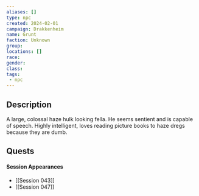 ```yaml
---
aliases: []
type: npc
created: 2024-02-01
campaign: Drakkenheim
name: Grunt
faction: Unknown
group:
locations: []
race:
gender:
class:
tags:
 - npc
---
```


## Description

A large, colossal haze hulk looking fella. He seems sentient and is capable of speech. Highly intelligent, loves reading picture books to haze dregs because they are dumb.

## Quests
<!-- QueryToSerialize: TASK FROM "DND - Drakkenheim/Quests" WHERE !completed AND contains(outlinks, [[Grunt]]) -->

#### Session Appearances
<!-- QueryToSerialize: LIST FROM [[Grunt]] WHERE file.folder = "DND - Drakkenheim/Sessions" -->
<!-- SerializedQuery: LIST FROM [[Grunt]] WHERE file.folder = "DND - Drakkenheim/Sessions" -->
- [[Session 043]]
- [[Session 047]]
<!-- SerializedQuery END -->



